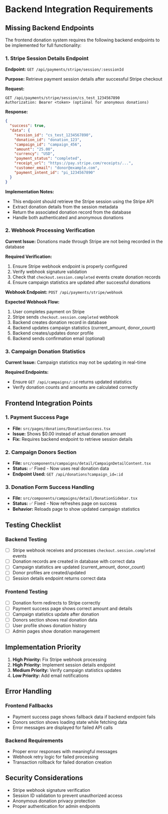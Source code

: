# Backend Integration Requirements

## Missing Backend Endpoints

The frontend donation system requires the following backend endpoints to be implemented for full functionality:

### 1. Stripe Session Details Endpoint

**Endpoint:** `GET /api/payments/stripe/session/:sessionId`

**Purpose:** Retrieve payment session details after successful Stripe checkout

**Request:**
```
GET /api/payments/stripe/session/cs_test_1234567890
Authorization: Bearer <token> (optional for anonymous donations)
```

**Response:**
```json
{
  "success": true,
  "data": {
    "session_id": "cs_test_1234567890",
    "donation_id": "donation_123",
    "campaign_id": "campaign_456",
    "amount": "25.00",
    "currency": "USD",
    "payment_status": "completed",
    "receipt_url": "https://pay.stripe.com/receipts/...",
    "customer_email": "donor@example.com",
    "payment_intent_id": "pi_1234567890"
  }
}
```

**Implementation Notes:**
- This endpoint should retrieve the Stripe session using the Stripe API
- Extract donation details from the session metadata
- Return the associated donation record from the database
- Handle both authenticated and anonymous donations

### 2. Webhook Processing Verification

**Current Issue:** Donations made through Stripe are not being recorded in the database

**Required Verification:**
1. Ensure Stripe webhook endpoint is properly configured
2. Verify webhook signature validation
3. Check that `checkout.session.completed` events create donation records
4. Ensure campaign statistics are updated after successful donations

**Webhook Endpoint:** `POST /api/payments/stripe/webhook`

**Expected Webhook Flow:**
1. User completes payment on Stripe
2. Stripe sends `checkout.session.completed` webhook
3. Backend creates donation record in database
4. Backend updates campaign statistics (current_amount, donor_count)
5. Backend creates/updates donor profile
6. Backend sends confirmation email (optional)

### 3. Campaign Donation Statistics

**Current Issue:** Campaign statistics may not be updating in real-time

**Required Endpoints:**
- Ensure `GET /api/campaigns/:id` returns updated statistics
- Verify donation counts and amounts are calculated correctly

## Frontend Integration Points

### 1. Payment Success Page
- **File:** `src/pages/donations/DonationSuccess.tsx`
- **Issue:** Shows $0.00 instead of actual donation amount
- **Fix:** Requires backend endpoint to retrieve session details

### 2. Campaign Donors Section
- **File:** `src/components/campaigns/detail/CampaignDetailContent.tsx`
- **Status:** ✅ Fixed - Now uses real donation data
- **Endpoint Used:** `GET /api/donations?campaign_id=:id`

### 3. Donation Form Success Handling
- **File:** `src/components/campaigns/detail/DonationSidebar.tsx`
- **Status:** ✅ Fixed - Now refreshes page on success
- **Behavior:** Reloads page to show updated campaign statistics

## Testing Checklist

### Backend Testing
- [ ] Stripe webhook receives and processes `checkout.session.completed` events
- [ ] Donation records are created in database with correct data
- [ ] Campaign statistics are updated (current_amount, donor_count)
- [ ] Donor profiles are created/updated
- [ ] Session details endpoint returns correct data

### Frontend Testing
- [ ] Donation form redirects to Stripe correctly
- [ ] Payment success page shows correct amount and details
- [ ] Campaign statistics update after donation
- [ ] Donors section shows real donation data
- [ ] User profile shows donation history
- [ ] Admin pages show donation management

## Implementation Priority

1. **High Priority:** Fix Stripe webhook processing
2. **High Priority:** Implement session details endpoint
3. **Medium Priority:** Verify campaign statistics updates
4. **Low Priority:** Add email notifications

## Error Handling

### Frontend Fallbacks
- Payment success page shows fallback data if backend endpoint fails
- Donors section shows loading state while fetching data
- Error messages are displayed for failed API calls

### Backend Requirements
- Proper error responses with meaningful messages
- Webhook retry logic for failed processing
- Transaction rollback for failed donation creation

## Security Considerations

- Stripe webhook signature verification
- Session ID validation to prevent unauthorized access
- Anonymous donation privacy protection
- Proper authentication for admin endpoints
